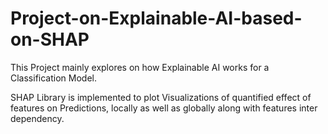 # Project-on-Explainable-AI-based-on-SHAP

This Project mainly explores on how Explainable AI works for a Classification Model.

SHAP Library is implemented to plot Visualizations of quantified effect of features on Predictions, locally as well as globally along with features inter dependency.
